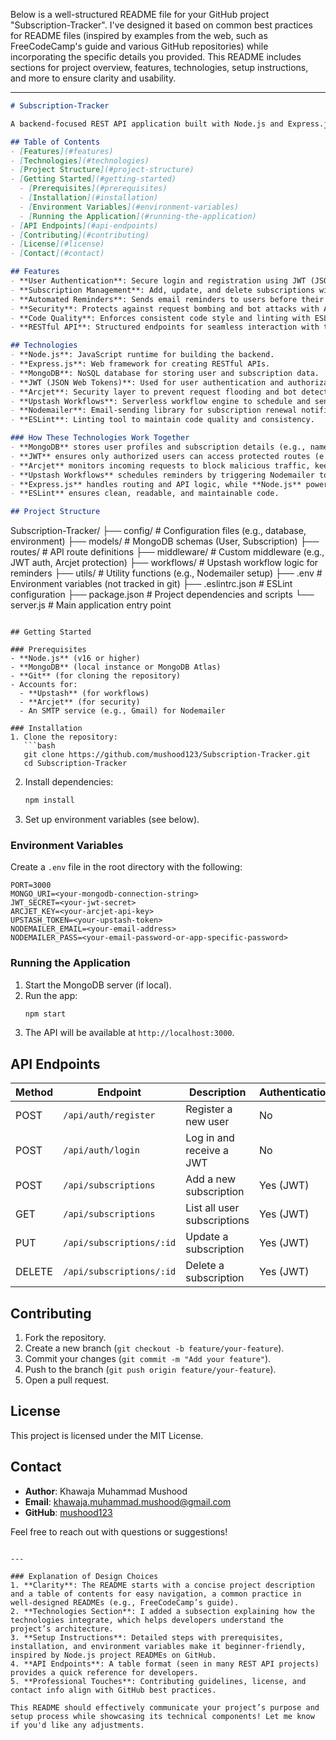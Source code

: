 Below is a well-structured README file for your GitHub project "Subscription-Tracker". I've designed it based on common best practices for README files (inspired by examples from the web, such as FreeCodeCamp's guide and various GitHub repositories) while incorporating the specific details you provided. This README includes sections for project overview, features, technologies, setup instructions, and more to ensure clarity and usability.

---

```markdown
# Subscription-Tracker

A backend-focused REST API application built with Node.js and Express.js to help users manage and track their subscriptions. The system authorizes users, allows them to add subscriptions, tracks renewal dates, and sends reminder emails using Nodemailer. It leverages MongoDB for data storage, JWT for secure authorization, Arcjet for security, Upstash Workflows for email reminders, and ESLint for code quality.

## Table of Contents
- [Features](#features)
- [Technologies](#technologies)
- [Project Structure](#project-structure)
- [Getting Started](#getting-started)
  - [Prerequisites](#prerequisites)
  - [Installation](#installation)
  - [Environment Variables](#environment-variables)
  - [Running the Application](#running-the-application)
- [API Endpoints](#api-endpoints)
- [Contributing](#contributing)
- [License](#license)
- [Contact](#contact)

## Features
- **User Authentication**: Secure login and registration using JWT (JSON Web Tokens).
- **Subscription Management**: Add, update, and delete subscriptions with renewal dates.
- **Automated Reminders**: Sends email reminders to users before their subscriptions expire using Nodemailer and Upstash Workflows.
- **Security**: Protects against request bombing and bot attacks with Arcjet.
- **Code Quality**: Enforces consistent code style and linting with ESLint.
- **RESTful API**: Structured endpoints for seamless interaction with the backend.

## Technologies
- **Node.js**: JavaScript runtime for building the backend.
- **Express.js**: Web framework for creating RESTful APIs.
- **MongoDB**: NoSQL database for storing user and subscription data.
- **JWT (JSON Web Tokens)**: Used for user authentication and authorization.
- **Arcjet**: Security layer to prevent request flooding and bot detection.
- **Upstash Workflows**: Serverless workflow engine to schedule and send email reminders.
- **Nodemailer**: Email-sending library for subscription renewal notifications.
- **ESLint**: Linting tool to maintain code quality and consistency.

### How These Technologies Work Together
- **MongoDB** stores user profiles and subscription details (e.g., name, renewal date, cost).
- **JWT** ensures only authorized users can access protected routes (e.g., adding subscriptions).
- **Arcjet** monitors incoming requests to block malicious traffic, keeping the API secure.
- **Upstash Workflows** schedules reminders by triggering Nodemailer to send emails at the right time.
- **Express.js** handles routing and API logic, while **Node.js** powers the runtime environment.
- **ESLint** ensures clean, readable, and maintainable code.

## Project Structure
```
Subscription-Tracker/
├── config/          # Configuration files (e.g., database, environment)
├── models/          # MongoDB schemas (User, Subscription)
├── routes/          # API route definitions
├── middleware/      # Custom middleware (e.g., JWT auth, Arcjet protection)
├── workflows/       # Upstash workflow logic for reminders
├── utils/           # Utility functions (e.g., Nodemailer setup)
├── .env             # Environment variables (not tracked in git)
├── .eslintrc.json   # ESLint configuration
├── package.json     # Project dependencies and scripts
└── server.js        # Main application entry point
```

## Getting Started

### Prerequisites
- **Node.js** (v16 or higher)
- **MongoDB** (local instance or MongoDB Atlas)
- **Git** (for cloning the repository)
- Accounts for:
  - **Upstash** (for workflows)
  - **Arcjet** (for security)
  - An SMTP service (e.g., Gmail) for Nodemailer

### Installation
1. Clone the repository:
   ```bash
   git clone https://github.com/mushood123/Subscription-Tracker.git
   cd Subscription-Tracker
   ```
2. Install dependencies:
   ```bash
   npm install
   ```
3. Set up environment variables (see below).

### Environment Variables
Create a `.env` file in the root directory with the following:
```
PORT=3000
MONGO_URI=<your-mongodb-connection-string>
JWT_SECRET=<your-jwt-secret>
ARCJET_KEY=<your-arcjet-api-key>
UPSTASH_TOKEN=<your-upstash-token>
NODEMAILER_EMAIL=<your-email-address>
NODEMAILER_PASS=<your-email-password-or-app-specific-password>
```

### Running the Application
1. Start the MongoDB server (if local).
2. Run the app:
   ```bash
   npm start
   ```
3. The API will be available at `http://localhost:3000`.

## API Endpoints
| Method | Endpoint              | Description                        | Authentication |
|--------|-----------------------|------------------------------------|----------------|
| POST   | `/api/auth/register`  | Register a new user                | No             |
| POST   | `/api/auth/login`     | Log in and receive a JWT           | No             |
| POST   | `/api/subscriptions`  | Add a new subscription             | Yes (JWT)      |
| GET    | `/api/subscriptions`  | List all user subscriptions        | Yes (JWT)      |
| PUT    | `/api/subscriptions/:id` | Update a subscription          | Yes (JWT)      |
| DELETE | `/api/subscriptions/:id` | Delete a subscription         | Yes (JWT)      |

## Contributing
1. Fork the repository.
2. Create a new branch (`git checkout -b feature/your-feature`).
3. Commit your changes (`git commit -m "Add your feature"`).
4. Push to the branch (`git push origin feature/your-feature`).
5. Open a pull request.

## License
This project is licensed under the MIT License.

## Contact
- **Author**: Khawaja Muhammad Mushood
- **Email**: khawaja.muhammad.mushood@gmail.com
- **GitHub**: [mushood123](https://github.com/mushood123)

Feel free to reach out with questions or suggestions!
```

---

### Explanation of Design Choices
1. **Clarity**: The README starts with a concise project description and a table of contents for easy navigation, a common practice in well-designed READMEs (e.g., FreeCodeCamp’s guide).
2. **Technologies Section**: I added a subsection explaining how the technologies integrate, which helps developers understand the project’s architecture.
3. **Setup Instructions**: Detailed steps with prerequisites, installation, and environment variables make it beginner-friendly, inspired by Node.js project READMEs on GitHub.
4. **API Endpoints**: A table format (seen in many REST API projects) provides a quick reference for developers.
5. **Professional Touches**: Contributing guidelines, license, and contact info align with GitHub best practices.

This README should effectively communicate your project’s purpose and setup process while showcasing its technical components! Let me know if you'd like any adjustments.
